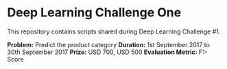 # Deep Learning Challenge One
This repository contains scripts shared during Deep Learning Challenge #1.

**Problem:** Predict the product category
**Duration:** 1st September 2017 to 30th September 2017
**Prize:** USD 700, USD 500
**Evaluation Metric:** F1-Score




